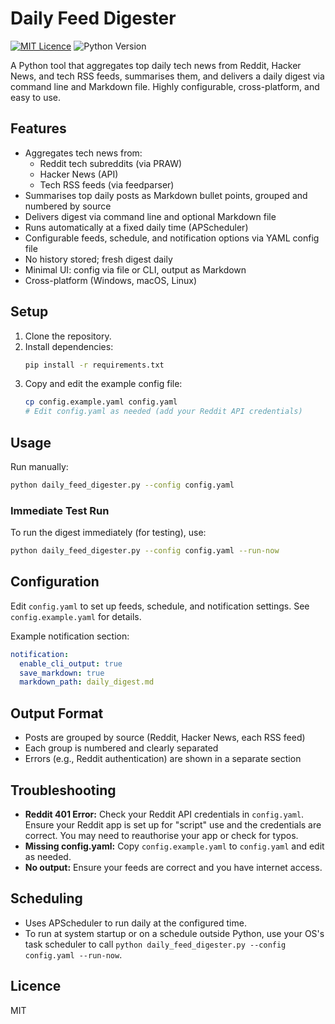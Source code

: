 # Daily Feed Digester

[![MIT Licence](https://img.shields.io/badge/License-MIT-green.svg)](LICENSE)
![Python Version](https://img.shields.io/badge/python-3.8%2B-blue.svg)

A Python tool that aggregates top daily tech news from Reddit, Hacker News, and tech RSS feeds, summarises them, and delivers a daily digest via command line and Markdown file. Highly configurable, cross-platform, and easy to use.

## Features
- Aggregates tech news from:
  - Reddit tech subreddits (via PRAW)
  - Hacker News (API)
  - Tech RSS feeds (via feedparser)
- Summarises top daily posts as Markdown bullet points, grouped and numbered by source
- Delivers digest via command line and optional Markdown file
- Runs automatically at a fixed daily time (APScheduler)
- Configurable feeds, schedule, and notification options via YAML config file
- No history stored; fresh digest daily
- Minimal UI: config via file or CLI, output as Markdown
- Cross-platform (Windows, macOS, Linux)

## Setup
1. Clone the repository.
2. Install dependencies:
   ```bash
   pip install -r requirements.txt
   ```
3. Copy and edit the example config file:
   ```bash
   cp config.example.yaml config.yaml
   # Edit config.yaml as needed (add your Reddit API credentials)
   ```

## Usage
Run manually:
```bash
python daily_feed_digester.py --config config.yaml
```

### Immediate Test Run
To run the digest immediately (for testing), use:
```bash
python daily_feed_digester.py --config config.yaml --run-now
```

## Configuration
Edit `config.yaml` to set up feeds, schedule, and notification settings. See `config.example.yaml` for details.

Example notification section:
```yaml
notification:
  enable_cli_output: true
  save_markdown: true
  markdown_path: daily_digest.md
```

## Output Format
- Posts are grouped by source (Reddit, Hacker News, each RSS feed)
- Each group is numbered and clearly separated
- Errors (e.g., Reddit authentication) are shown in a separate section

## Troubleshooting
- **Reddit 401 Error:** Check your Reddit API credentials in `config.yaml`. Ensure your Reddit app is set up for "script" use and the credentials are correct. You may need to reauthorise your app or check for typos.
- **Missing config.yaml:** Copy `config.example.yaml` to `config.yaml` and edit as needed.
- **No output:** Ensure your feeds are correct and you have internet access.

## Scheduling
- Uses APScheduler to run daily at the configured time.
- To run at system startup or on a schedule outside Python, use your OS's task scheduler to call `python daily_feed_digester.py --config config.yaml --run-now`.

## Licence
MIT 